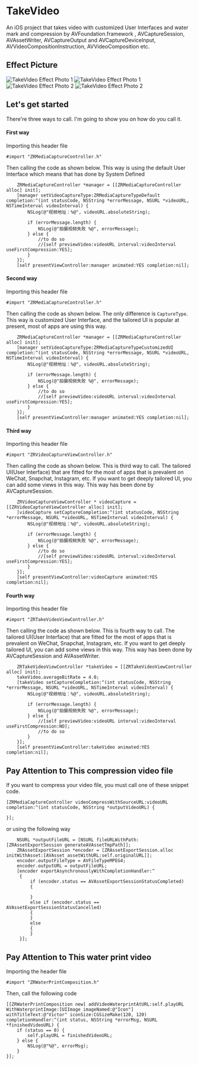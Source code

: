 # TakeVideo
An iOS project that takes video with customized User Interfaces and water mark and compression by AVFoundation.framework , AVCaptureSession, AVAssetWriter, AVCaptureOutput and AVCaptureDeviceInput, AVVideoCompositionInstruction, AVVideoComposition etc.

## Effect Picture
![TakeVideo Effect Photo 1](https://github.com/VictorZhang2014/TakeVideo/blob/master/images/TakeVideo_EffectPicture_00.gif "TakeVideo")
![TakeVideo Effect Photo 1](https://github.com/VictorZhang2014/TakeVideo/blob/master/images/TakeVideo_EffectPicture_11.png "TakeVideo")
![TakeVideo Effect Photo 2](https://github.com/VictorZhang2014/TakeVideo/blob/master/images/TakeVideo_EffectPicture_22.png "TakeVideo")
![TakeVideo Effect Photo 2](https://github.com/VictorZhang2014/TakeVideo/blob/master/images/TakeVideo_EffectPicture_33.png "TakeVideo")

## Let's get started
There're three ways to call. I'm going to show you on how do you call it.

#### First way
Importing this header file
```
#import "ZRMediaCaptureController.h"
```

Then calling the code as shown below. This way is using the default User Interface which means that has done by System Defined
```
    ZRMediaCaptureController *manager = [[ZRMediaCaptureController alloc] init];
    [manager setVideoCaptureType:ZRMediaCaptureTypeDefault completion:^(int statusCode, NSString *errorMessage, NSURL *videoURL, NSTimeInterval videoInterval) {
        NSLog(@"视频地址：%@", videoURL.absoluteString);
        
        if (errorMessage.length) {
            NSLog(@"拍摄视频失败 %@", errorMessage);
        } else {
            //to do so
            //[self previewVideo:videoURL interval:videoInterval useFirstCompression:YES];
        }
    }];
    [self presentViewController:manager animated:YES completion:nil];
```


#### Second way
Importing this header file
```
#import "ZRMediaCaptureController.h"
```

Then calling the code as shown below. The only difference is `CaptureType`. This way is customized User Interface, and the tailored UI is popular at present, most of apps are using this way.
```
    ZRMediaCaptureController *manager = [[ZRMediaCaptureController alloc] init];
    [manager setVideoCaptureType:ZRMediaCaptureTypeCustomizedUI completion:^(int statusCode, NSString *errorMessage, NSURL *videoURL, NSTimeInterval videoInterval) {
        NSLog(@"视频地址：%@", videoURL.absoluteString);
        
        if (errorMessage.length) {
            NSLog(@"拍摄视频失败 %@", errorMessage);
        } else {
            //to do so
            //[self previewVideo:videoURL interval:videoInterval useFirstCompression:YES];
        }
    }];
    [self presentViewController:manager animated:YES completion:nil];
```


#### Third way
Importing this header file
```
#import "ZRVideoCaptureViewController.h"
```
Then calling the code as shown below. This is third way to call. The tailored UI(User Interface) that are fitted for the most of apps that is prevalent on WeChat, Snapchat, Instagram, etc. If you want to get deeply tailored UI, you can add some views in this way. This way has been done by AVCaptureSession.
```
    ZRVideoCaptureViewController * videoCapture = [[ZRVideoCaptureViewController alloc] init];
    [videoCapture setCaptureCompletion:^(int statusCode, NSString *errorMessage, NSURL *videoURL, NSTimeInterval videoInterval) {
        NSLog(@"视频地址：%@", videoURL.absoluteString);
        
        if (errorMessage.length) {
            NSLog(@"拍摄视频失败 %@", errorMessage);
        } else {
            //to do so
            //[self previewVideo:videoURL interval:videoInterval useFirstCompression:YES];
        }
    }];
    [self presentViewController:videoCapture animated:YES completion:nil];
```

#### Fourth way
Importing this header file
```
#import "ZRTakeVideoViewController.h"
```
Then calling the code as shown below. This is fourth way to call. The tailored UI(User Interface) that are fitted for the most of apps that is prevalent on WeChat, Snapchat, Instagram, etc. If you want to get deeply tailored UI, you can add some views in this way.  This way has been done by AVCaptureSession and AVAssetWriter.
```
    ZRTakeVideoViewController *takeVideo = [[ZRTakeVideoViewController alloc] init];
    takeVideo.averageBitRate = 4.0;
    [takeVideo setCaptureCompletion:^(int statusCode, NSString *errorMessage, NSURL *videoURL, NSTimeInterval videoInterval) {
        NSLog(@"视频地址：%@", videoURL.absoluteString);
        
        if (errorMessage.length) {
            NSLog(@"拍摄视频失败 %@", errorMessage);
        } else {
            //[self previewVideo:videoURL interval:videoInterval useFirstCompression:NO];
            //to do so
        }
    }];
    [self presentViewController:takeVideo animated:YES completion:nil];
```

## Pay Attention to This compression video file
If you want to compress your video file, you must call one of these snippet code. 
```
[ZRMediaCaptureController videoCompressWithSourceURL:videoURL completion:^(int statusCode, NSString *outputVideoURL) {

}];
```
or using the following way
```
    NSURL *outputFileURL = [NSURL fileURLWithPath:[ZRAssetExportSession generateAVAssetTmpPath]];
    ZRAssetExportSession *encoder = [ZRAssetExportSession.alloc initWithAsset:[AVAsset assetWithURL:self.originalURL]];
    encoder.outputFileType = AVFileTypeMPEG4;
    encoder.outputURL = outputFileURL;
    [encoder exportAsynchronouslyWithCompletionHandler:^
     {
         if (encoder.status == AVAssetExportSessionStatusCompleted)
         {
             
         }
         else if (encoder.status == AVAssetExportSessionStatusCancelled)
         { 
         }
         else
         { 
         }
     }];

```

## Pay Attention to This water print video
Importing the header file
```
#import "ZRWaterPrintComposition.h"
```
Then, call the following code
```
[[ZRWaterPrintComposition new] addVideoWaterprintAtURL:self.playURL WithWaterprintImage:[UIImage imageNamed:@"Icon"] withTitleText:@"Victor" iconSize:CGSizeMake(120, 120) completionHandler:^(int status, NSString *errorMsg, NSURL *finishedVideoURL) {
    if (status == 0) {
        self.playURL = finishedVideoURL;
    } else {
        NSLog(@"%@", errorMsg);
    }
}];
```


